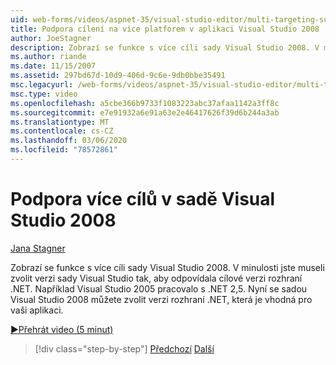 ```yaml
---
uid: web-forms/videos/aspnet-35/visual-studio-editor/multi-targeting-support-in-visual-studio-2008
title: Podpora cílení na více platforem v aplikaci Visual Studio 2008 | Microsoft Docs
author: JoeStagner
description: Zobrazí se funkce s více cíli sady Visual Studio 2008. V minulosti jste museli zvolit verzi sady Visual Studio tak, aby odpovídala cílovému rozhraní .NET...
ms.author: riande
ms.date: 11/15/2007
ms.assetid: 297bd67d-10d9-406d-9c6e-9db0bbe35491
msc.legacyurl: /web-forms/videos/aspnet-35/visual-studio-editor/multi-targeting-support-in-visual-studio-2008
msc.type: video
ms.openlocfilehash: a5cbe366b9733f1083223abc37afaa1142a3ff8c
ms.sourcegitcommit: e7e91932a6e91a63e2e46417626f39d6b244a3ab
ms.translationtype: MT
ms.contentlocale: cs-CZ
ms.lasthandoff: 03/06/2020
ms.locfileid: "78572861"
---
```

# <a name="multi-targeting-support-in-visual-studio-2008"></a>Podpora více cílů v sadě Visual Studio 2008

[Jana Stagner](https://github.com/JoeStagner)

Zobrazí se funkce s více cíli sady Visual Studio 2008. V minulosti jste museli zvolit verzi sady Visual Studio tak, aby odpovídala cílové verzi rozhraní .NET. Například Visual Studio 2005 pracovalo s .NET 2,5. Nyní se sadou Visual Studio 2008 můžete zvolit verzi rozhraní .NET, která je vhodná pro vaši aplikaci.

[&#9654;Přehrát video (5 minut)](https://channel9.msdn.com/Blogs/ASP-NET-Site-Videos/multi-targeting-support-in-visual-studio-2008)

> [!div class="step-by-step"]
> [Předchozí](javascript-debugging-in-visual-studio-2008.md)
> [Další](intellisense-for-jscript-and-aspnet-ajax.md)
